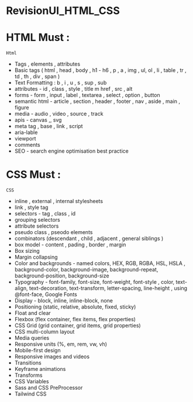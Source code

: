 # RevisionUI_HTML_CSS
# HTML Must :

`Html`

- Tags , elements , attributes
- Basic tags ( html , head , body , h1 - h6 , p , a , img , ul, ol , li , table , tr , td , th , div , span  )
- Text Formatting : b , i , u , s , sup , sub
- attributes - id , class , style , title m href , src , alt
- forms - form , input , label , textarea , select , option , button
- semantic html - article , section , header , footer , nav , aside , main , figure
- media - audio , video , source , track
- apis - canvas ,, svg
- meta tag , base , link , script
- aria-lable
- viewport
- comments
- SEO - search engine optimisation best practice

# CSS Must :

`CSS`

- inline , external , internal stylesheets
- link , style tag
- selectors - tag , class , id
- grouping selectors
- attribute selectors
- pseudo class , pseodo elements
- combinators (descendant , child , adjacent , general siblings )
- box model - content , pading , border , margin
- Box sizing
- Margin collapsing
- Color and backgrounds - named colors, HEX, RGB, RGBA, HSL, HSLA , background-color, background-image, background-repeat, background-position, background-size
- Typography - font-family, font-size, font-weight, font-style , color, text-align, text-decoration, text-transform, letter-spacing, line-height , using @font-face, Google Fonts
- Display - block, inline, inline-block, none
- Positioning (static, relative, absolute, fixed, sticky)
- Float and clear
- Flexbox (flex container, flex items, flex properties)
- CSS Grid (grid container, grid items, grid properties)
- CSS multi-column layout
- Media queries
- Responsive units (%, em, rem, vw, vh)
- Mobile-first design
- Responsive images and videos
- Transitions
- Keyframe animations
- Transforms
- CSS Variables
- Sass and CSS PreProcessor
- Tailwind CSS
